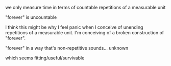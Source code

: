 we only measure time in terms of countable repetitions of a measurable unit

"forever" is uncountable

I think this might be why I feel panic when I conceive of unending repetitions of a measurable unit. I'm conceiving of a broken construction of "forever".

"forever" in a way that's non-repetitive sounds... unknown

which seems fitting/useful/survivable
